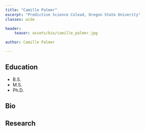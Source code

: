 ```yaml
---
title: "Camille Palmer"
excerpt: "Predictive Science Colead, Oregon State Univerity"
classes: wide

header:
    teaser: assets/bio/camille_palmer.jpg

author: Camille Palmer

---
```

## Education
* B.S.
* M.S.
* Ph.D.

## Bio


## Research

